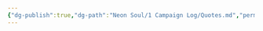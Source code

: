 ```yaml
---
{"dg-publish":true,"dg-path":"Neon Soul/1 Campaign Log/Quotes.md","permalink":"/neon-soul/1-campaign-log/quotes/","updated":"2023-11-03T01:01:56.763-04:00"}
---
```



